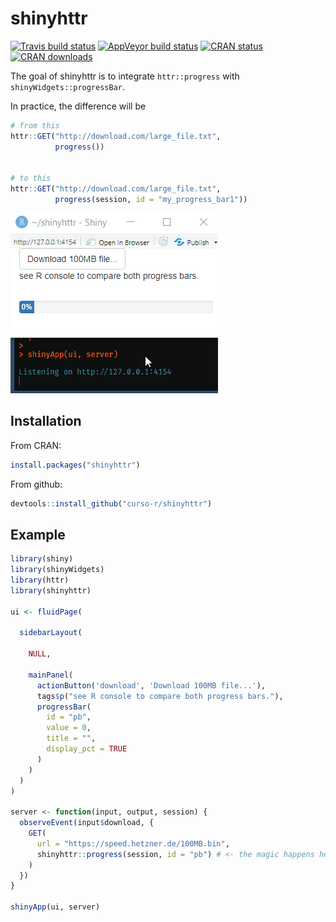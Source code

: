 
<!-- README.md is generated from README.Rmd. Please edit that file -->

# shinyhttr

[![Travis build
status](https://travis-ci.org/curso-r/shinyhttr.svg?branch=master)](https://travis-ci.org/curso-r/shinyhttr)
[![AppVeyor build
status](https://ci.appveyor.com/api/projects/status/github/curso-r/shinyhttr?branch=master&svg=true)](https://ci.appveyor.com/project/curso-r/shinyhttr)
[![CRAN
status](https://www.r-pkg.org/badges/version/shinyhttr)](https://cran.r-project.org/package=shinyhttr) [![CRAN downloads](https://cranlogs.r-pkg.org/badges/shinyhttr)](https://cran.r-project.org/package=shinyhttr)

The goal of shinyhttr is to integrate `httr::progress` with
`shinyWidgets::progressBar`.

In practice, the difference will be

``` r
# from this
httr::GET("http://download.com/large_file.txt", 
          progress())


# to this
httr::GET("http://download.com/large_file.txt", 
          progress(session, id = "my_progress_bar1"))
```

![gif\_progress\_example.gif](man/figures/README-gif_progress_example.gif)

## Installation

From CRAN:

``` r
install.packages("shinyhttr")
```

From github:

``` r
devtools::install_github("curso-r/shinyhttr")
```

## Example

``` r
library(shiny)
library(shinyWidgets)
library(httr)
library(shinyhttr)

ui <- fluidPage(

  sidebarLayout(

    NULL,

    mainPanel(
      actionButton('download', 'Download 100MB file...'),
      tags$p("see R console to compare both progress bars."),
      progressBar(
        id = "pb",
        value = 0,
        title = "",
        display_pct = TRUE
      )
    )
  )
)

server <- function(input, output, session) {
  observeEvent(input$download, {
    GET(
      url = "https://speed.hetzner.de/100MB.bin",
      shinyhttr::progress(session, id = "pb") # <- the magic happens here. progress() now has session and id args
    )
  })
}

shinyApp(ui, server)
```
